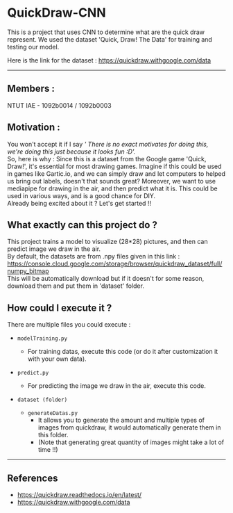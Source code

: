 # QuickDraw-CNN
This is a project that uses CNN to determine what are the quick draw represent.
We used the dataset 'Quick, Draw! The Data' for training and testing our model.

Here is the link for the dataset : https://quickdraw.withgoogle.com/data

---
## **Members :** 
NTUT IAE - 1092b0014 / 1092b0003

## **Motivation :**  
You won't accept it if I say *' There is no exact motivates for doing this, we're doing this just because it looks fun :D'.*   
So, here is why : Since this is a dataset from the Google game 'Quick, Draw!', it's essential for most drawing games. Imagine if this could be
used in games like Gartic.io, and we can simply draw and let computers to helped us bring out labels, doesn't that sounds great? 
Moreover, we want to use mediapipe for drawing in the air, and then predict what it is. This could be used in various ways, and is a good chance for DIY.  
Already being excited about it ? Let's get started !!


## **What exactly can this project do ?**  
This project trains a model to visualize (28*28) pictures, and then can predict image we draw in the air.  
By default, the datasets are from .npy files given in this link : https://console.cloud.google.com/storage/browser/quickdraw_dataset/full/numpy_bitmap  
This will be automatically download but if it doesn't for some reason, download them and put them in 'dataset' folder.


## **How could I execute it ?**    
There are multiple files you could execute :
* `modelTraining.py`
  - For training datas, execute this code (or do it after customization it with your own data).  
  
 
* `predict.py`
  - For predicting the image we draw in the air, execute this code.
 
 
* `dataset (folder)`
  - `generateDatas.py`
    - It allows you to generate the amount and multiple types of images from quickdraw, it would automatically generate them in this folder.  
    - (Note that generating great quantity of images might take a lot of time !!)



---
## **References**   
* https://quickdraw.readthedocs.io/en/latest/  
* https://quickdraw.withgoogle.com/data